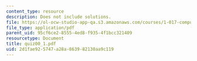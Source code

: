 ```yaml
---
content_type: resource
description: Does not include solutions.
file: https://ol-ocw-studio-app-qa.s3.amazonaws.com/courses/1-017-computing-and-data-analysis-for-environmental-applications-fall-2003/2d1fae925747a28a863982130aa9c119_quiz00_1.pdf
file_type: application/pdf
parent_uid: 95cf6ce2-8555-4ed8-f935-4f1bcc321409
resourcetype: Document
title: quiz00_1.pdf
uid: 2d1fae92-5747-a28a-8639-82130aa9c119
---
```

